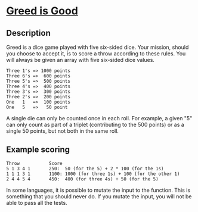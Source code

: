 # [Greed is Good](https://www.codewars.com/kata/5270d0d18625160ada0000e4)

## Description
Greed is a dice game played with five six-sided dice. Your mission, should you choose to accept it, is to score a throw according to these rules. You will always be given an array with five six-sided dice values.

    Three 1's => 1000 points
    Three 6's =>  600 points
    Three 5's =>  500 points
    Three 4's =>  400 points
    Three 3's =>  300 points
    Three 2's =>  200 points
    One   1   =>  100 points
    One   5   =>   50 point

A single die can only be counted once in each roll. For example, a given "5" can only count as part of a triplet (contributing to the 500 points) or as a single 50 points, but not both in the same roll.

## Example scoring
    Throw           Score
    5 1 3 4 1       250:  50 (for the 5) + 2 * 100 (for the 1s)
    1 1 1 3 1       1100: 1000 (for three 1s) + 100 (for the other 1)
    2 4 4 5 4       450:  400 (for three 4s) + 50 (for the 5)

In some languages, it is possible to mutate the input to the function. This is something that you should never do. If you mutate the input, you will not be able to pass all the tests.
